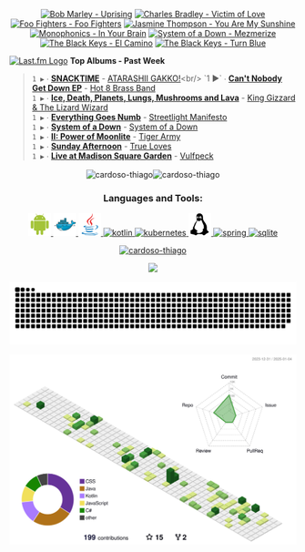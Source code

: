 <!-- lastfm -->
<p align="center"><a href="https://www.last.fm/music/Bob+Marley/Uprising"><img src="https://lastfm.freetls.fastly.net/i/u/64s/4696bcde860c44e3a814e30450b6ef55.jpg" title="Bob Marley - Uprising"></a> <a href="https://www.last.fm/music/Charles+Bradley/Victim+of+Love"><img src="https://lastfm.freetls.fastly.net/i/u/64s/54e944200cfd4effb2f5ca2a7bef0510.png" title="Charles Bradley - Victim of Love"></a> <a href="https://www.last.fm/music/Foo+Fighters/Foo+Fighters"><img src="https://lastfm.freetls.fastly.net/i/u/64s/80cebe520d504911bd24d1daaba6b167.png" title="Foo Fighters - Foo Fighters"></a> <a href="https://www.last.fm/music/Jasmine+Thompson/You+Are+My+Sunshine"><img src="https://lastfm.freetls.fastly.net/i/u/64s/06dc045eda26f3a828f433793170f860.jpg" title="Jasmine Thompson - You Are My Sunshine"></a> <a href="https://www.last.fm/music/Monophonics/In+Your+Brain"><img src="https://lastfm.freetls.fastly.net/i/u/64s/8b3037dac18443c29e2f9e350a430502.jpg" title="Monophonics - In Your Brain"></a> <a href="https://www.last.fm/music/System+of+a+Down/Mezmerize"><img src="https://lastfm.freetls.fastly.net/i/u/64s/6af731c307585bb1e496f80f7dbad566.jpg" title="System of a Down - Mezmerize"></a> <a href="https://www.last.fm/music/The+Black+Keys/El+Camino"><img src="https://lastfm.freetls.fastly.net/i/u/64s/99052cb9c4304f33a104995426c52db8.png" title="The Black Keys - El Camino"></a> <a href="https://www.last.fm/music/The+Black+Keys/Turn+Blue"><img src="https://lastfm.freetls.fastly.net/i/u/64s/879ba5685a3d479cc7fbf27c5d8ea250.png" title="The Black Keys - Turn Blue"></a> </p>

<!--START_LASTFM_ALBUMS:{"period": "7day", "rows": 10}-->
<a href="https://last.fm" target="_blank"><img src="https://user-images.githubusercontent.com/17434202/215290617-e793598d-d7c9-428f-9975-156db1ba89cc.svg" alt="Last.fm Logo" width="18" height="13"/></a> **Top Albums - Past Week**

> `1 ▶️` ∙ **[SNACKTIME](https://www.last.fm/music/ATARASHII+GAKKO!/SNACKTIME)** - [ATARASHII GAKKO!](https://www.last.fm/music/ATARASHII+GAKKO!)<br/>
> `1 ▶️` ∙ **[Can't Nobody Get Down EP](https://www.last.fm/music/Hot+8+Brass+Band/Can%27t+Nobody+Get+Down+EP)** - [Hot 8 Brass Band](https://www.last.fm/music/Hot+8+Brass+Band)<br/>
> `1 ▶️` ∙ **[Ice, Death, Planets, Lungs, Mushrooms and Lava](https://www.last.fm/music/King+Gizzard+&+The+Lizard+Wizard/Ice,+Death,+Planets,+Lungs,+Mushrooms+and+Lava)** - [King Gizzard & The Lizard Wizard](https://www.last.fm/music/King+Gizzard+&+The+Lizard+Wizard)<br/>
> `1 ▶️` ∙ **[Everything Goes Numb](https://www.last.fm/music/Streetlight+Manifesto/Everything+Goes+Numb)** - [Streetlight Manifesto](https://www.last.fm/music/Streetlight+Manifesto)<br/>
> `1 ▶️` ∙ **[System of a Down](https://www.last.fm/music/System+of+a+Down/System+of+a+Down)** - [System of a Down](https://www.last.fm/music/System+of+a+Down)<br/>
> `1 ▶️` ∙ **[II: Power of Moonlite](https://www.last.fm/music/Tiger+Army/II:+Power+of+Moonlite)** - [Tiger Army](https://www.last.fm/music/Tiger+Army)<br/>
> `1 ▶️` ∙ **[Sunday Afternoon](https://www.last.fm/music/True+Loves/Sunday+Afternoon)** - [True Loves](https://www.last.fm/music/True+Loves)<br/>
> `1 ▶️` ∙ **[Live at Madison Square Garden](https://www.last.fm/music/Vulfpeck/Live+at+Madison+Square+Garden)** - [Vulfpeck](https://www.last.fm/music/Vulfpeck)<br/>
<!--END_LASTFM_ALBUMS-->

<p align="center"><img align="center" src="https://github-readme-stats-nine-kohl.vercel.app/api?username=cardoso-thiago&show_icons=true&locale=en&theme=gotham&hide=issues,contribs" alt="cardoso-thiago" /><img align="center" src="https://github-readme-stats-nine-kohl.vercel.app/api/top-langs?username=cardoso-thiago&show_icons=true&locale=en&layout=compact&theme=gotham" alt="cardoso-thiago" /></p>

<h3 align="center">Languages and Tools:</h3>
<p align="center"> <a href="https://developer.android.com" target="_blank"> <img src="https://github.com/devicons/devicon/blob/master/icons/android/android-original.svg" alt="android" width="40" height="40"/> </a> <a href="https://www.docker.com/" target="_blank"> <img src="https://github.com/devicons/devicon/blob/master/icons/docker/docker-original.svg" alt="docker" width="40" height="40"/> </a> <a href="https://www.java.com" target="_blank"> <img src="https://github.com/devicons/devicon/blob/master/icons/java/java-original.svg" alt="java" width="40" height="40"/> </a> <a href="https://kotlinlang.org" target="_blank"> <img src="https://www.vectorlogo.zone/logos/kotlinlang/kotlinlang-icon.svg" alt="kotlin" width="40" height="40"/> </a> <a href="https://kubernetes.io" target="_blank"> <img src="https://www.vectorlogo.zone/logos/kubernetes/kubernetes-icon.svg" alt="kubernetes" width="40" height="40"/> </a> <a href="https://www.linux.org/" target="_blank"> <img src="https://github.com/devicons/devicon/blob/master/icons/linux/linux-plain.svg" alt="linux" width="40" height="40"/> </a> <a href="https://spring.io/" target="_blank"> <img src="https://www.vectorlogo.zone/logos/springio/springio-icon.svg" alt="spring" width="40" height="40"/> </a> <a href="https://www.sqlite.org/" target="_blank"> <img src="https://www.vectorlogo.zone/logos/sqlite/sqlite-icon.svg" alt="sqlite" width="40" height="40"/> </a> </p>

<p align="center"> <a href="https://github.com/ryo-ma/github-profile-trophy"><img src="https://github-profile-trophy.vercel.app/?username=cardoso-thiago&column=7" alt="cardoso-thiago" /></a> </p>

<!--START_SECTION:comicstrip-->
<p align="center">
 <a href="https://xkcd.com/">
 <img src="https://imgs.xkcd.com/comics/skew_t_log_p.png" />
</a>
</p>
<!--END_SECTION:comicstrip-->

![](https://github.com/cardoso-thiago/cardoso-thiago/raw/output/github-snake.svg)

![](profile-3d-contrib/profile-green-animate.svg)
